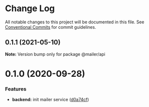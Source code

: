 # Change Log

All notable changes to this project will be documented in this file.
See [Conventional Commits](https://conventionalcommits.org) for commit guidelines.

## 0.1.1 (2021-05-10)

**Note:** Version bump only for package @mailer/api





# 0.1.0 (2020-09-28)


### Features

* **backend:** init mailer service ([d0a74cf](https://github.com/Atlantis-Lab/serenity/commit/d0a74cfe468eb7320ea937d6f7ce2b730fe95913))
